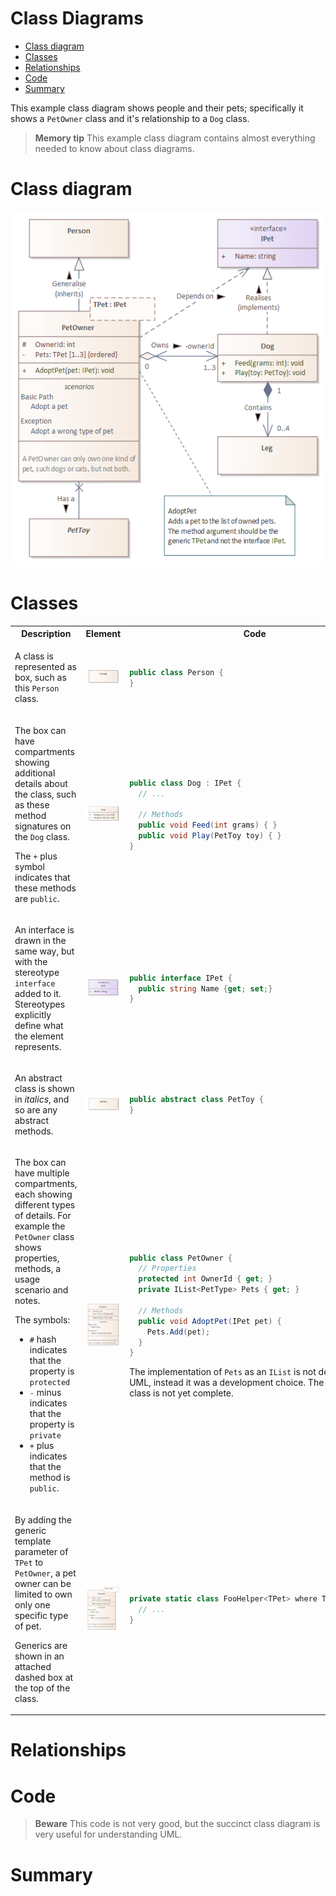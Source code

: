 Class Diagrams
=

<!-- @import "[TOC]" {cmd="toc" depthFrom=1 depthTo=6 orderedList=false} -->
<!-- code_chunk_output -->

- [Class diagram](#class-diagram)
- [Classes](#classes)
- [Relationships](#relationships)
- [Code](#code)
- [Summary](#summary)

<!-- /code_chunk_output -->

This example class diagram shows people and their pets; specifically it shows a `PetOwner` class and it's relationship to a `Dog` class. 

> __Memory tip__
> This example class diagram contains almost everything needed to know about class diagrams.

# Class diagram

![Class diagram](class-diagram.png)

# Classes

<table>
<tr><th width="35%">Description</th><th  width="25%">Element</th><th width="35%">Code</th></tr>
<tr>
<td>

A class is represented as box, such as this `Person` class.

</td>
<td><img src="class.png" alt="Class"></td>
<td>

```csharp
public class Person {
}
```

</td>
</tr>
<tr>
<td>

The box can have compartments showing additional details about the class, such as these method signatures on the `Dog` class.

The `+` plus symbol indicates that these methods are `public`.

</td>
<td><img src="public-methods.png" alt="Public methods"></td>
<td>

```csharp
public class Dog : IPet {
  // ...
  
  // Methods
  public void Feed(int grams) { }
  public void Play(PetToy toy) { }
}
```

</td>
</tr>
<tr>
<td>

An interface is drawn in the same way, but with the stereotype `interface` added to it. Stereotypes explicitly define what the element represents.

</td>
<td><img src="interface.png" alt="Interface"></td>
<td>

```csharp
public interface IPet {
  public string Name {get; set;}
}
```

</td>
</tr>
<tr>
<td>

An abstract class is shown in _italics_, and so are any abstract methods.

</td>
<td><img src="abstract-class.png" alt="Abstract class"></td>
<td>

```csharp
public abstract class PetToy {
}
```

</td>
</tr>
<tr>
<td>

The box can have multiple compartments, each showing different types of details. For example the `PetOwner` class shows properties, methods, a usage scenario and notes.

The symbols:
- `#` hash indicates that the property is `protected`
- `-` minus indicates that the property is `private`
- `+` plus indicates that the method is `public`.

</td>
<td><img src="class-compartments.png" alt="Class compartments"></td>
<td>

```csharp
public class PetOwner {
  // Properties
  protected int OwnerId { get; }
  private IList<PetType> Pets { get; }

  // Methods
  public void AdoptPet(IPet pet) {
    Pets.Add(pet);
  }
}
```

The implementation of `Pets` as an `IList` is not defined in the UML, instead it was a development choice. The code for this class is not yet complete.

</td>
</tr>
<tr>
<td>

By adding the generic template parameter of `TPet` to `PetOwner`, a pet owner can be limited to own only one specific type of pet.

Generics are shown in an attached dashed box at the top of the class.

</td>
<td><img src="generic-class.png" alt="Generic class"></td>
<td>

```csharp
private static class FooHelper<TPet> where TPet : IPet {
  // ... 
}
```

</td>
</tr>
</table>

# Relationships

# Code
> __Beware__
> This code is not very good, but the succinct class diagram is very useful for understanding UML.

# Summary
